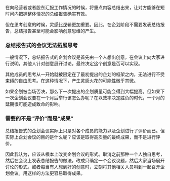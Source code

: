 在向经营者或者股东汇报工作情况的时候，将重点内容总结出来，让对方能够在短时间内把握整体情况的总结报告确实有效。

但在思考创意的时候，灵感比逻辑更加重要。因此，在企划阶段不需要发表总结报告，总结报告甚至可能会影响创意思维的产生。

### 总结报告式的会议无法拓展思考

一般情况下，总结报告式的企划会议是首先由一个人想出创意，在会议上向大家进行说明，其他人针对创意展开讨论，最终决定这个创意是否可以实现。

其他成员的思考从一开始就被限定在了最初提出的企划的框架之内，无法进行不受束缚的自由思考。在这种情况下，产生灵感火花的可能性微乎其微。

如果企划被当场否决，那么下一次提出的企划质量可能会得到大幅提高。但如果下一次企划会议要在一个月后举行该怎么办呢？在以效率决定胜负的时代，一个月的延期很可能造成致命的影响。

### 需要的不是“评价”而是“成果”

总结报告式的企划会议实际上只是对各个成员的能力以及企划进行了评价而已。但实际上企划会议的目的是什么呢？应该是取得高质量的最终成果，而不是进行评价。

因此我认为，应该从根本上改变企划会议的形式。取消之前那种一个人独自思考，然后在会议上发表总结报告的做法，改成只确定一个会议议题，然后大家当场展开讨论的形式。或者每当有人想到好的创意时，立刻将其他相关人员叫到一起召开企划会议。用这样的方法更容易取得成果。
